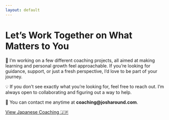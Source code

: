 ```yaml
---
layout: default
---
```


<h1>Let’s Work Together on What Matters to You</h1>
<p>
    🚀 I’m working on a few different coaching projects, all aimed at making learning and personal growth feel approachable.
    If you’re looking for guidance, support, or just a fresh perspective, I’d love to be part of your journey.
</p>
<p>
    💡 If you don’t see exactly what you’re looking for, feel free to reach out. I’m always open to collaborating and
    figuring out a way to help.
</p>
<p>
    📩 You can contact me anytime at <strong>coaching@josharound.com</strong>.
</p>
<div class="button-container">
    <a class="button" href="/japanese">View Japanese Coaching 🇯🇵</a>
</div>

